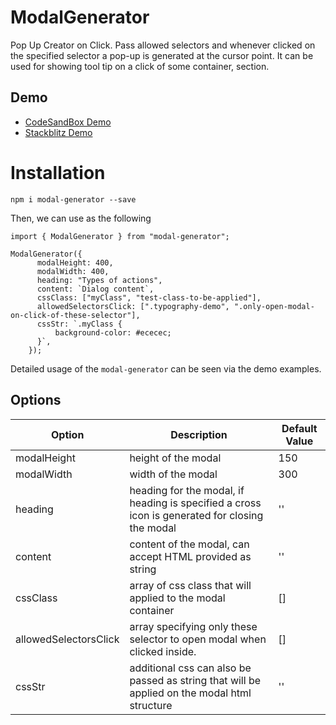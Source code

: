 # ModalGenerator

Pop Up Creator on Click. Pass allowed selectors and whenever clicked on the
specified selector a pop-up is generated at the cursor point. It can be used for showing tool tip on a click of some container, section.

## Demo

- [CodeSandBox Demo](https://codesandbox.io/s/react-basic-class-component-jrtfm)
- [Stackblitz Demo](https://www.google.com)

# Installation

`npm i modal-generator --save`

Then, we can use as the following

```
import { ModalGenerator } from "modal-generator";

ModalGenerator({
      modalHeight: 400,
      modalWidth: 400,
      heading: "Types of actions",
      content: `Dialog content`,
      cssClass: ["myClass", "test-class-to-be-applied"],
      allowedSelectorsClick: [".typography-demo", ".only-open-modal-on-click-of-these-selector"],
      cssStr: `.myClass {
          background-color: #ececec;
      }`,
    });
```

Detailed usage of the `modal-generator` can be seen via the demo examples.

## Options

| Option                | Description                                                                                    | Default Value |
| --------------------- | ---------------------------------------------------------------------------------------------- | ------------- |
| modalHeight           | height of the modal                                                                            | 150           |
| modalWidth            | width of the modal                                                                             | 300           |
| heading               | heading for the modal, if heading is specified a cross icon is generated for closing the modal | ''            |
| content               | content of the modal, can accept HTML provided as string                                       | ''            |
| cssClass              | array of css class that will applied to the modal container                                    | []            |
| allowedSelectorsClick | array specifying only these selector to open modal when clicked inside.                        | []            |
| cssStr                | additional css can also be passed as string that will be applied on the modal html structure   | ''            |
